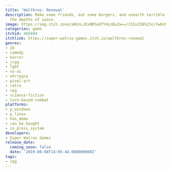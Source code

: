 ```yaml
---
title: 'Walthros: Renewal'
description: Make some friends, eat some burgers, and unearth terrible secrets from
  the depths of space.
image: https://img.itch.zone/aW1nLzExNDYwOTY4LnBuZw==/315x250%23c/Yw8sM%2F.png
categories: game
itchid: 465694
itchlink: https://super-walrus-games.itch.io/walthros-renewal
genres:
- 2d
- comedy
- horror
- jrpg
- lgbt
- no-ai
- ohrrpgce
- pixel-art
- retro
- rpg
- science-fiction
- turn-based-combat
platforms:
- p_windows
- p_linux
- has_demo
- can_be_bought
- in_press_system
developers:
- Super Walrus Games
release_date:
  coming_soon: false
  date: '2019-08-08T14:05:44.000000000Z'
tags:
- rpg
---
```

